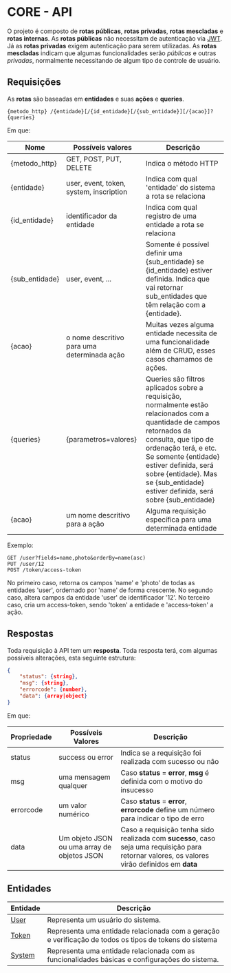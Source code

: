 # CORE - API

O projeto é composto de **rotas públicas**, **rotas privadas**, **rotas mescladas** e **rotas internas**. 
As **rotas públicas** não necessitam de autenticação via [JWT](https://jwt.io/). 
Já as **rotas privadas** exigem autenticação para serem utilizadas.
As **rotas mescladas** indicam que algumas funcionalidades serão *públicas* e outras *privadas*, normalmente necessitando de algum tipo de controle de usuário.

## Requisições

As **rotas** são baseadas em **entidades** e suas **ações** e **queries**.

~~~
{metodo_http} /{entidade}[/{id_entidade}[/{sub_entidade}][/{acao}]?{queries}
~~~

Em que:

Nome | Possíveis valores | Descrição
-----|-------------------|----------
{metodo_http} | GET, POST, PUT, DELETE | Indica o método HTTP
{entidade} | user, event, token, system, inscription | Indica com qual 'entidade' do sistema a rota se relaciona 
{id_entidade} | identificador da entidade | Indica com qual registro de uma entidade a rota se relaciona
{sub_entidade} | user, event, ... | Somente é possível definir uma {sub_entidade} se {id_entidade} estiver definida. Indica que vai retornar sub_entidades que têm relação com a {entidade}.
{acao} | o nome descritivo para uma determinada ação | Muitas vezes alguma entidade necessita de uma funcionalidade além de CRUD, esses casos chamamos de ações.
{queries} | {parametros=valores} | Queries são filtros aplicados sobre a requisição, normalmente estão relacionados com a quantidade de campos retornados da consulta, que tipo de ordenação terá, e etc. Se somente {entidade} estiver definida, será sobre {entidade}. Mas se {sub_entidade} estiver definida, será sobre {sub_entidade}
{acao} | um nome descritivo para a ação | Alguma requisição específica para uma determinada entidade

Exemplo:
~~~
GET /user?fields=name,photo&orderBy=name(asc)  
PUT /user/12  
POST /token/access-token
~~~

No primeiro caso, retorna os campos 'name' e 'photo' de todas as entidades 'user', ordernado por 'name' de forma crescente.
No segundo caso, altera campos da entidade 'user' de identificador '12'.
No terceiro caso, cria um access-token, sendo 'token' a entidade e 'access-token' a ação.

## Respostas
Toda requisição à API tem um **resposta**. Toda resposta terá, com algumas possíveis alterações, esta seguinte estrutura:

~~~ json
{
    "status": {string},
    "msg": {string},
    "errorcode": {number},
    "data": {array|object}
}
~~~

Em que:

Propriedade | Possíveis Valores | Descrição
-----|-------------------|----------
status | success ou error | Indica se a requisição foi realizada com sucesso ou não
msg | uma mensagem qualquer | Caso **status** = **error**, **msg** é definida com o motivo do insucesso 
errorcode | um valor numérico | Caso **status** = **error**, **errorcode** define um número para indicar o tipo de erro
data | Um objeto JSON ou uma array de objetos JSON  | Caso a requisição tenha sido realizada com **sucesso**, caso seja uma requisição para retornar valores, os valores virão definidos em **data**

## Entidades 

Entidade | Descrição
---------|-----------
[User](https://github.com/ccsa-ufrn/seminario/tree/master/core/docs/User.br.md) | Representa um usuário do sistema. 
[Token](https://github.com/ccsa-ufrn/seminario/tree/master/core/docs/Token.br.md) | Representa uma entidade relacionada com a geração e verificação de todos os tipos de tokens do sistema
[System](https://github.com/ccsa-ufrn/seminario/tree/master/core/docs/System.br.md) | Representa uma entidade relacionada com as funcionalidades básicas e configurações do sistema.